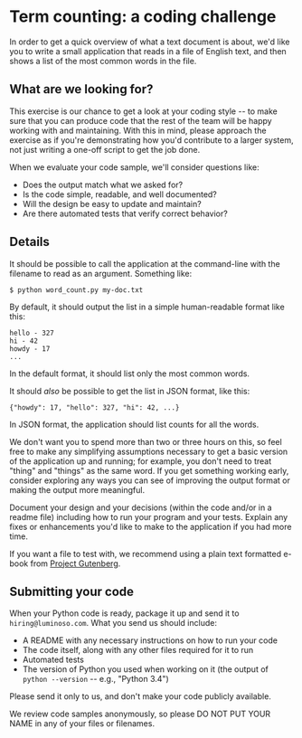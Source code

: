 Term counting: a coding challenge
=================================

In order to get a quick overview of what a text document is about, we'd like
you to write a small application that reads in a file of English text, and
then shows a list of the most common words in the file.

What are we looking for?
------------------------

This exercise is our chance to get a look at your coding style -- to make
sure that you can produce code that the rest of the team will be happy
working with and maintaining. With this in mind, please approach the
exercise as if you're demonstrating how you'd contribute to a larger
system, not just writing a one-off script to get the job done.

When we evaluate your code sample, we'll consider questions like:

* Does the output match what we asked for?
* Is the code simple, readable, and well documented?
* Will the design be easy to update and maintain?
* Are there automated tests that verify correct behavior?

Details
-------

It should be possible to call the application at the command-line with the
filename to read as an argument. Something like:
```
$ python word_count.py my-doc.txt
```

By default, it should output the list in a simple human-readable format like
this:
```
hello - 327
hi - 42
howdy - 17
...
```

In the default format, it should list only the most common words.

It should _also_ be possible to get the list in JSON format, like this:
```
{"howdy": 17, "hello": 327, "hi": 42, ...}
```

In JSON format, the application should list counts for all the words.

We don't want you to spend more than two or three hours on this, so feel free
to make any simplifying assumptions necessary to get a basic version of the
application up and running; for example, you don't need to treat "thing" and
"things" as the same word. If you get something working early, consider
exploring any ways you can see of improving the output format or making the
output more meaningful.

Document your design and your decisions (within the code and/or in a readme
file) including how to run your program and your tests. Explain any fixes or
enhancements you'd like to make to the application if you had more time.

If you want a file to test with, we recommend using a plain text formatted
e-book from [Project Gutenberg](https://www.gutenberg.org/).

Submitting your code
--------------------

When your Python code is ready, package it up and send it to
`hiring@luminoso.com`. What you send us should include:

* A README with any necessary instructions on how to run your code
* The code itself, along with any other files required for it to run
* Automated tests
* The version of Python you used when working on it (the output of
  `python --version` -- e.g., "Python 3.4")

Please send it only to us, and don't make your code publicly available.

We review code samples anonymously, so please DO NOT PUT YOUR NAME in any of
your files or filenames.
